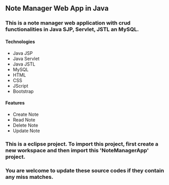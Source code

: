 ## Note Manager Web App in Java

### This is a note manager web application with crud functionalities in Java SJP, Servlet, JSTL an MySQL.

#### Technologies
* Java JSP
* Java Servlet
* Java JSTL
* MySQL
* HTML
* CSS
* JScript
* Bootstrap

#### Features
* Create Note
* Read Note
* Delete Note
* Update Note

### This is a eclipse project. To import this project, first create a new workspace and then import this 'NoteManagerApp' project.

### You are welcome to update these source codes if they contain any miss matches.